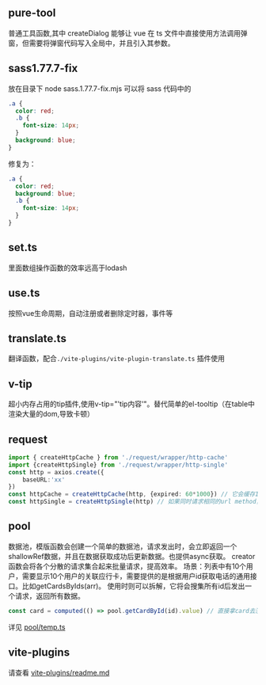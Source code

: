 ## pure-tool

普通工具函数,其中 createDialog 能够让 vue 在 ts 文件中直接使用方法调用弹窗，但需要将弹窗代码写入全局中，并且引入其参数。

## sass1.77.7-fix
放在目录下 node sass.1.77.7-fix.mjs 可以将 sass 代码中的
```css
.a {
  color: red;
  .b {
    font-size: 14px;
  }
  background: blue;
}
```
修复为：
```css
.a {
  color: red;
  background: blue;
  .b {
    font-size: 14px;
  }
}
```
## set.ts
里面数组操作函数的效率远高于lodash
## use.ts
按照vue生命周期，自动注册或者删除定时器，事件等
## translate.ts
翻译函数，配合`./vite-plugins/vite-plugin-translate.ts` 插件使用
## v-tip
超小内存占用的tip插件,使用v-tip="'tip内容'"。替代简单的el-tooltip（在table中渲染大量的dom,导致卡顿）
## request
```ts
import { createHttpCache } from './request/wrapper/http-cache'
import {createHttpSingle} from './request/wrapper/http-single'
const http = axios.create({
    baseURL:'xx'
})
const httpCache = createHttpCache(http, {expired: 60*1000}) // 它会缓存1分钟，并且继承http的拦截信息
const httpSingle = createHttpSingle(http) // 如果同时请求相同的url method，他会取消掉第一次的请求，用于快速翻页场景。
```
## pool
数据池，模版函数会创建一个简单的数据池，请求发出时，会立即返回一个shallowRef数据，并且在数据获取成功后更新数据。也提供async获取。
creator函数会将各个分散的请求集合起来批量请求，提高效率。
场景：列表中有10个用户，需要显示10个用户的关联应行卡，需要提供的是根据用户id获取电话的通用接口。比如getCardsByIds(arr)。
使用时则可以拆解，它将会搜集所有id后发出一个请求，返回所有数据。
```ts 
const card = computed(() => pool.getCardById(id).value) // 直接拿card去渲染。
```

详见 [pool/temp.ts](./pool/temp.ts)

## vite-plugins
请查看 [vite-plugins/readme.md](./vite-plugins/readme.md)